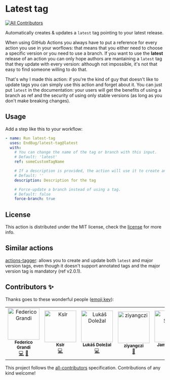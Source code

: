 # Latest tag

[![All Contributors](https://img.shields.io/github/all-contributors/EndBug/latest-tag)](#contributors-)

Automatically creates & updates a `latest` tag pointing to your latest release.

When using GitHub Actions you always have to put a reference for every action you use in your worflows: that means that you either need to choose a specific version or you need to use a branch.
If you want to use the **latest** release of an action you can only hope authors are mantaining a `latest` tag that they update with every version: although not impossible, it's not that easy to find someone willing to do that.

That's why I made this action: if you're the kind of guy that doesn't like to update tags you can simply use this action and forget about it. You can just put `latest` in the documentation: your users will get the benefits of using a branch as ref and the security of using only stable versions (as long as you don't make breaking changes).

## Usage

Add a step like this to your workflow:

```yaml
- name: Run latest-tag
  uses: EndBug/latest-tag@latest
  with:
    # You can change the name of the tag or branch with this input.
    # Default: 'latest'
    ref: someCustomTagName

    # If a description is provided, the action will use it to create an annotated tag. If none is given, the action will create a lightweight tag.
    # Default: ''
    description: Description for the tag

    # Force-update a branch instead of using a tag.
    # Default: false
    force-branch: true
```

## License

This action is distributed under the MIT license, check the [license](LICENSE) for more info.

## Similar actions

[actions-tagger](https://github.com/marketplace/actions/actions-tagger): allows you to create and update both `latest` and major version tags, even though it doesn't support annotated tags and the major version tag is mandatory (ref v2.0.1).

## Contributors ✨

Thanks goes to these wonderful people ([emoji key](https://allcontributors.org/docs/en/emoji-key)):

<!-- ALL-CONTRIBUTORS-LIST:START - Do not remove or modify this section -->
<!-- prettier-ignore-start -->
<!-- markdownlint-disable -->
<table>
  <tbody>
    <tr>
      <td align="center"><a href="https://github.com/EndBug"><img src="https://avatars1.githubusercontent.com/u/26386270?v=4?s=100" width="100px;" alt="Federico Grandi"/><br /><sub><b>Federico Grandi</b></sub></a><br /><a href="https://github.com/EndBug/latest-tag/commits?author=EndBug" title="Code">💻</a> <a href="https://github.com/EndBug/latest-tag/commits?author=EndBug" title="Documentation">📖</a></td>
      <td align="center"><a href="https://github.com/kslr"><img src="https://avatars3.githubusercontent.com/u/5516323?v=4?s=100" width="100px;" alt="Kslr"/><br /><sub><b>Kslr</b></sub></a><br /><a href="https://github.com/EndBug/latest-tag/commits?author=kslr" title="Code">💻</a></td>
      <td align="center"><a href="http://lukas.dolezalu.cz/"><img src="https://avatars0.githubusercontent.com/u/132277?v=4?s=100" width="100px;" alt="Lukáš Doležal"/><br /><sub><b>Lukáš Doležal</b></sub></a><br /><a href="https://github.com/EndBug/latest-tag/commits?author=DocX" title="Code">💻</a></td>
      <td align="center"><a href="https://github.com/ziyangczi"><img src="https://avatars0.githubusercontent.com/u/41968256?v=4?s=100" width="100px;" alt="ziyangczi"/><br /><sub><b>ziyangczi</b></sub></a><br /><a href="#ideas-ziyangczi" title="Ideas, Planning, & Feedback">🤔</a></td>
      <td align="center"><a href="https://floppy.org.uk"><img src="https://avatars.githubusercontent.com/u/3565?v=4?s=100" width="100px;" alt="James Smith"/><br /><sub><b>James Smith</b></sub></a><br /><a href="#ideas-Floppy" title="Ideas, Planning, & Feedback">🤔</a> <a href="https://github.com/EndBug/latest-tag/commits?author=Floppy" title="Code">💻</a></td>
      <td align="center"><a href="https://seb.people.metio.wtf/"><img src="https://avatars.githubusercontent.com/u/44168?v=4?s=100" width="100px;" alt="Sebastian Hoß"/><br /><sub><b>Sebastian Hoß</b></sub></a><br /><a href="https://github.com/EndBug/latest-tag/commits?author=sebhoss" title="Code">💻</a></td>
    </tr>
  </tbody>
</table>

<!-- markdownlint-restore -->
<!-- prettier-ignore-end -->

<!-- ALL-CONTRIBUTORS-LIST:END -->

This project follows the [all-contributors](https://github.com/all-contributors/all-contributors) specification. Contributions of any kind welcome!
